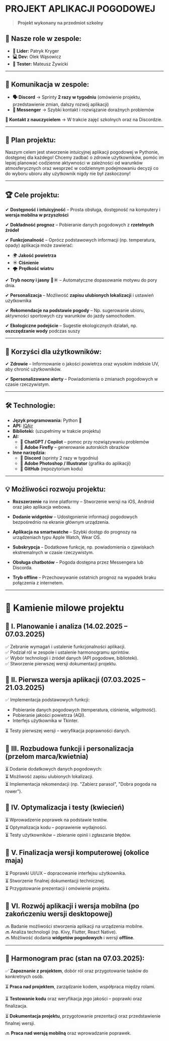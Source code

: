 # **PROJEKT APLIKACJI POGODOWEJ**

> **Projekt wykonany na przedmiot szkolny**

## 📌 **Nasze role w zespole:**
- **👑 Lider:** Patryk Kryger
- **💻 Dev:** Olek Wąsowicz
- **🧪 Tester:** Mateusz Żywicki

---

## 📢 **Komunikacja w zespole:**
- **🗣️ Discord** → Sprinty **2 razy w tygodniu** (omówienie projektu, przedstawienie zmian, dalszy rozwój aplikacji)
- **📲 Messenger** → Szybki kontakt i rozwiązanie doraźnych problemów

**📌 Kontakt z nauczycielem** → W trakcie zajęć szkolnych oraz na Discordzie.

---

## 🎯 **Plan projektu:**
Naszym celem jest stworzenie intuicyjnej aplikacji pogodowej w Pythonie, dostępnej dla każdego! Chcemy zadbać o zdrowie użytkowników, pomóc im lepiej planować codzienne aktywności w zależności od warunków atmosferycznych oraz wesprzeć w codziennym podejmowaniu decyzji co do wyboru ubioru aby użytkownik nigdy nie był zaskoczony!

---

## 🏆 **Cele projektu:**
✔ **Dostępność i intuicyjność** – Prosta obsługa, dostępność na komputery i **wersja mobilna w przyszłości**

✔ **Dokładność prognoz** – Pobieranie danych pogodowych z **rzetelnych źródeł**

✔ **Funkcjonalność** – Oprócz podstawowych informacji (np. temperatura, opady) aplikacja może zawierać:
   - 🌍 **Jakość powietrza**
   - ☀️ **Ciśnienie**
   - 🌪️ **Prędkość wiatru**

✔ **Tryb nocny i jasny** 🌙☀️ – Automatyczne dopasowanie motywu do pory dnia.
   
✔ **Personalizacja** – Możliwość **zapisu ulubionych lokalizacji** i ustawień użytkownika

✔ **Rekomendacje na podstawie pogody** – Np. sugerowanie ubioru, aktywności sportowych czy warunków do jazdy samochodem.

✔ **Ekologiczne podejście** – Sugestie ekologicznych działań, np. **oszczędzanie wody** podczas suszy

---

## 🏅 **Korzyści dla użytkowników:**
✔ **Zdrowie** – Informowanie o jakości powietrza oraz wysokim indeksie UV, aby chronić użytkowników.

✔ **Spersonalizowane alerty** – Powiadomienia o zmianach pogodowych w czasie rzeczywistym.

---

## 🛠 **Technologie:**
- **Język programowania:** Python 🐍
- **API:** [IQAir](https://api-docs.iqair.com/)
- **Biblioteki:** (uzupełnimy w trakcie projektu)
- **AI:**
  - 🤖 **ChatGPT / Copilot** – pomoc przy rozwiązywaniu problemów
  - 🎨 **Adobe Firefly** – generowanie autorskich obrazków
- **Inne narzędzia:**
  - 🔹 **Discord** (sprinty 2 razy w tygodniu)
  - 🔹 **Adobe Photoshop / Illustrator** (grafika do aplikacji)
  - 🔹 **GitHub** (repozytorium kodu)

---

## 💡 Możliwości rozwoju projektu:

- **Rozszerzenie** na inne platformy – Stworzenie wersji na iOS, Android oraz jako aplikacja webowa.

- **Dodanie widgetów** – Udostępnienie informacji pogodowych bezpośrednio na ekranie głównym urządzenia.

- **Aplikacja na smartwatche** – Szybki dostęp do prognozy na urządzeniach typu Apple Watch, Wear OS.

- **Subskrypcja** – Dodatkowe funkcje, np. powiadomienia o zjawiskach ekstremalnych w czasie rzeczywistym.

- **Obsługa chatbotów** – Pogoda dostępna przez Messengera lub Discorda.

- **Tryb offline** – Przechowywanie ostatnich prognoz na wypadek braku połączenia z internetem.

---

# **🚀 Kamienie milowe projektu**

## **📌 I. Planowanie i analiza (14.02.2025 – 07.03.2025)**  
✅ Zebranie wymagań i ustalenie funkcjonalności aplikacji.  
✅ Podział ról w zespole i ustalenie harmonogramu sprintów.  
✅ Wybór technologii i źródeł danych (API pogodowe, biblioteki).  
✅ Stworzenie pierwszej wersji dokumentacji projektu.  

## **📌 II. Pierwsza wersja aplikacji (07.03.2025 – 21.03.2025)**  
✅ Implementacja podstawowych funkcji:  
   - Pobieranie danych pogodowych (temperatura, ciśnienie, wilgotność).  
   - Pobieranie jakości powietrza (AQI).  
   - Interfejs użytkownika w Tkinter.  

⏳ Testy pierwszej wersji – weryfikacja poprawności danych.  

## **📌 III. Rozbudowa funkcji i personalizacja (przełom marca/kwietnia)**  
⏳ Dodanie dodatkowych danych pogodowych:    
⏳ Możliwość zapisu ulubionych lokalizacji.  
⏳ Implementacja rekomendacji (np. "Zabierz parasol", "Dobra pogoda na rower").  

## **📌 IV. Optymalizacja i testy (kwiecień)**  
⏳ Wprowadzenie poprawek na podstawie testów.  
⏳ Optymalizacja kodu – poprawienie wydajności.  
⏳ Testy użytkowników – zbieranie opinii i zgłaszanie błędów.  

## **📌 V. Finalizacja wersji komputerowej (okolice maja)**  
⏳ Poprawki UI/UX – dopracowanie interfejsu użytkownika.  
⏳ Stworzenie finalnej dokumentacji technicznej.  
⏳ Przygotowanie prezentacji i omówienie projektu.  

## **📌 VI. Rozwój aplikacji i wersja mobilna (po zakończeniu wersji desktopowej)**  
🔜 Badanie możliwości stworzenia aplikacji na urządzenia mobilne.  
🔜 Analiza technologii (np. Kivy, Flutter, React Native).  
🔜 Możliwość dodania **widgetów pogodowych** i wersji **offline**.  

---


## 📅 **Harmonogram prac (stan na 07.03.2025):**
✅ **Zapoznanie z projektem**, dobór ról oraz przygotowanie tasków do konkretnych osób.

⏳ **Praca nad projektem**, zarządzanie kodem, współpraca między rolami.

⏳ **Testowanie kodu** oraz weryfikacja jego jakości – poprawki oraz finalizacja.

⏳ **Dokumentacja projektu**, przygotowanie prezentacji oraz przedstawienie finalnej wersji.

🔜 **Praca nad wersją mobilną** oraz wprowadzanie poprawek.
